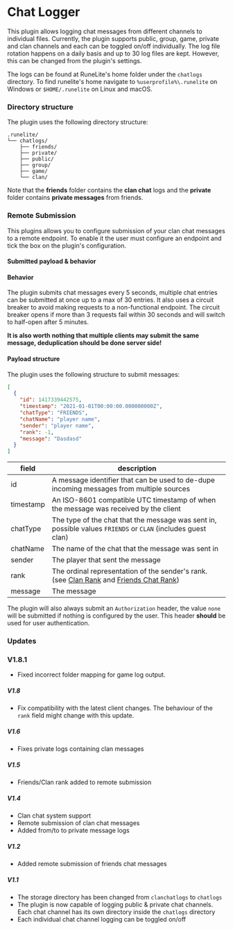 # Chat Logger
This plugin allows logging chat messages from different channels to individual files. Currently, the plugin supports public, group, game, private and clan channels and each can be toggled on/off individually.
The log file rotation happens on a daily basis and up to 30 log files are kept. However, this can be changed from the plugin's settings.

The logs can be found at RuneLite's home folder under the `chatlogs` directory. To find runelite's home navigate to `%userprofile%\.runelite` on Windows or `$HOME/.runelite` on Linux and macOS.

### Directory structure
The plugin uses the following directory structure:
```
.runelite/
└── chatlogs/
    ├── friends/
    ├── private/
    ├── public/
    ├── group/
    ├── game/
    └── clan/
```

Note that the **friends** folder contains the **clan chat** logs and the **private** folder contains **private messages** from friends.

### Remote Submission

This plugins allows you to configure submission of your clan chat messages to a remote endpoint. To enable it the user must configure an endpoint and tick the box on the plugin's configuration.

#### Submitted payload & behavior

#### Behavior

The plugin submits chat messages every 5 seconds, multiple chat entries can be submitted at once up to a max of 30 entries.
It also uses a circuit breaker to avoid making requests to a non-functional endpoint.
The circuit breaker opens if more than 3 requests fail within 30 seconds and will switch to half-open after 5 minutes.

**It is also worth nothing that multiple clients may submit the same message, deduplication should be done server side!**

#### Payload structure

The plugin uses the following structure to submit messages:

```json
[
  {
    "id": 1417339442575,
    "timestamp": "2021-01-01T00:00:00.000000000Z",
    "chatType": "FRIENDS",
    "chatName": "player name",
    "sender": "player name",
    "rank": -1,
    "message": "Dasdasd"
  }
]
```

| field     | description                                                                                                                                                                                                                                                                                                                    |
|-----------|--------------------------------------------------------------------------------------------------------------------------------------------------------------------------------------------------------------------------------------------------------------------------------------------------------------------------------|
| id        | A message identifier that can be used to de-dupe incoming messages from multiple sources                                                                                                                                                                                                                                       |
| timestamp | An ISO-8601 compatible UTC timestamp of when the message was received by the client                                                                                                                                                                                                                                            |
| chatType  | The type of the chat that the message was sent in, possible values `FRIENDS` or `CLAN` (includes guest clan)                                                                                                                                                                                                                   |
| chatName  | The name of the chat that the message was sent in                                                                                                                                                                                                                                                                              |
| sender    | The player that sent the message                                                                                                                                                                                                                                                                                               |
| rank      | The ordinal representation of the sender's rank. (see [Clan Rank](https://github.com/runelite/runelite/blob/master/runelite-api/src/main/java/net/runelite/api/clan/ClanRank.java) and [Friends Chat Rank](https://github.com/runelite/runelite/blob/master/runelite-api/src/main/java/net/runelite/api/FriendsChatRank.java)) |
| message   | The message                                                                                                                                                                                                                                                                                                                    |

The plugin will also always submit an `Authorization` header, the value `none` will be submitted if nothing is configured by the user.
This header **should** be used for user authentication.

### Updates

### V1.8.1
- Fixed incorrect folder mapping for game log output.

##### V1.8
- Fix compatibility with the latest client changes. The behaviour of the `rank` field might change with this update.

##### V1.6
- Fixes private logs containing clan messages

##### V1.5
- Friends/Clan rank added to remote submission

##### V1.4
- Clan chat system support
- Remote submission of clan chat messages
- Added from/to to private message logs

##### V1.2
- Added remote submission of friends chat messages

##### V1.1
- The storage directory has been changed from `clanchatlogs` to `chatlogs`
- The plugin is now capable of logging public & private chat channels. Each chat channel has its own directory inside the `chatlogs` directory 
- Each individual chat channel logging can be toggled on/off

